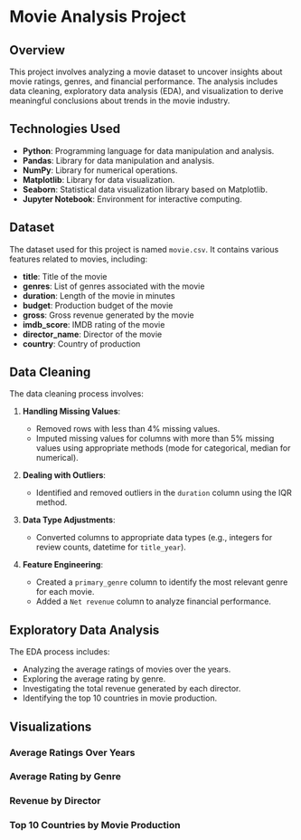 # Movie Analysis Project

## Overview

This project involves analyzing a movie dataset to uncover insights about movie ratings, genres, and financial performance. The analysis includes data cleaning, exploratory data analysis (EDA), and visualization to derive meaningful conclusions about trends in the movie industry.

## Technologies Used

- **Python**: Programming language for data manipulation and analysis.
- **Pandas**: Library for data manipulation and analysis.
- **NumPy**: Library for numerical operations.
- **Matplotlib**: Library for data visualization.
- **Seaborn**: Statistical data visualization library based on Matplotlib.
- **Jupyter Notebook**: Environment for interactive computing.

## Dataset

The dataset used for this project is named `movie.csv`. It contains various features related to movies, including:

- **title**: Title of the movie
- **genres**: List of genres associated with the movie
- **duration**: Length of the movie in minutes
- **budget**: Production budget of the movie
- **gross**: Gross revenue generated by the movie
- **imdb_score**: IMDB rating of the movie
- **director_name**: Director of the movie
- **country**: Country of production

## Data Cleaning

The data cleaning process involves:

1. **Handling Missing Values**:
   - Removed rows with less than 4% missing values.
   - Imputed missing values for columns with more than 5% missing values using appropriate methods (mode for categorical, median for numerical).

2. **Dealing with Outliers**:
   - Identified and removed outliers in the `duration` column using the IQR method.

3. **Data Type Adjustments**:
   - Converted columns to appropriate data types (e.g., integers for review counts, datetime for `title_year`).

4. **Feature Engineering**:
   - Created a `primary_genre` column to identify the most relevant genre for each movie.
   - Added a `Net revenue` column to analyze financial performance.

## Exploratory Data Analysis

The EDA process includes:

- Analyzing the average ratings of movies over the years.
- Exploring the average rating by genre.
- Investigating the total revenue generated by each director.
- Identifying the top 10 countries in movie production.

## Visualizations

### Average Ratings Over Years

### Average Rating by Genre

### Revenue by Director

### Top 10 Countries by Movie Production

